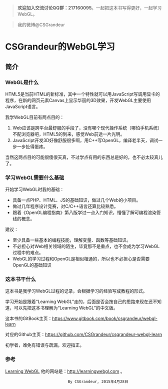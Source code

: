 >**欢迎加入交流讨论QQ群：217160095**。一起把这本书写得更好，一起学习WebGL。

>我的微博@CSGrandeur


# CSGrandeur的WebGL学习
## **简介**

### WebGL是什么

HTML5是当前HTML的新标准，其中一个特性就可以用JavaScript写调用显卡的程序，在新的网页元素Canvas上显示华丽的3D效果，开发WebGL主要使用 JavaScript语言。

我学WebGL目前有两点目的：
 1. Web应该是跨平台最舒服的手段了，没有哪个现代操作系统（哪怕手机系统）不配浏览器吧，HTML5的到来，感觉Web前途一片光明。
 2. JavaScript开发3D好像舒服很多啊，用C++写OpenGL，编译老半天，调试一步一步扯得蛋疼。


当然这两点目的可能很傻很天真，不过学点有用的东西总是好的，也不必太较真儿了。
### 学习WebGL需要什么基础

开始学习WebGL时我的基础：
* 具备一点PHP、HTML、JS的基础知识，做过几个Web的小项目。
* 做过几年程序设计竞赛，对C/C++语言还算比较熟悉。
* 跟着《OpenGL编程指南》第八版学过一点入门知识，懵懂了解可编程渲染管线的概念。


建议：
* 至少具备一些基本的编程技能，理解变量、函数等基础知识。
* 不必担心对Web相关领域的陌生，毕竟那不是重点，也不会成为学习WebGL过程中的难点。
* WebGL的学习过程和OpenGL是相似相通的，所以也不必担心是否需要OpenGL的基础知识

### 这本书干什么

这本书是我学习WebGL过程的记录，会根据学习的经验写成教程的形式。

学习开始是跟着“Learning WebGL”走的，后面是否会按自己的思路来现在还不知道，可以先把这本书理解为“Learning WebGL”的中文版。

这本书的GitBook主页：https://www.gitbook.com/book/csgrandeur/webgl-learn

对应的Github主页：https://github.com/CSGrandeur/csgrandeur-webgl-learn

初学者，难免有错误与疏漏，欢迎指正。

### 参考
[Learning WebGL](http://learningwebgl.com)
他的网站是：http://learningwebgl.com 。



                                By CSGrandeur, 2015年4月28日

